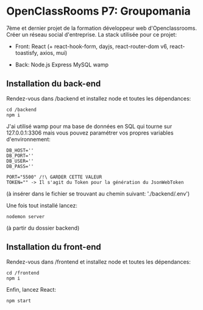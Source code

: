 # OpenClassRooms P7: Groupomania

7ème et dernier projet de la formation développeur web d'Openclassrooms. Créer un réseau social d'entreprise. La stack utilisée pour ce projet:

- Front:
React (+ react-hook-form, dayjs, react-router-dom v6, react-toastisfy, axios, mui)

- Back:
Node.js
Express
MySQL
wamp

## Installation du back-end

Rendez-vous dans /backend et installez node et toutes les dépendances:

```
cd /backend
npm i
```

J'ai utilisé wamp pour ma base de données en SQL qui tourne sur 127.0.0.1:3306 mais vous pouvez paramétrer vos propres variables d'environnement:

```
DB_HOST=''
DB_PORT=''
DB_USER=''
DB_PASS=''

PORT="5500" /!\ GARDER CETTE VALEUR
TOKEN="" -> Il s'agit du Token pour la génération du JsonWebToken
```

(à insérer dans le fichier se trouvant au chemin suivant: './backend/.env')

Une fois tout installé lancez:

```
nodemon server
```

(à partir du dossier backend)

## Installation du front-end

Rendez-vous dans /frontend et installez node et toutes les dépendances:

```
cd /frontend
npm i
```

Enfin, lancez React:

```
npm start
```